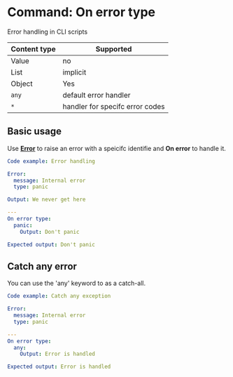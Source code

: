 # Command: On error type

Error handling in CLI scripts

| Content type | Supported                       |
|--------------|---------------------------------|
| Value        | no                              |
| List         | implicit                        |
| Object       | Yes                             |
| `any`        | default error handler           |
| `*`          | handler for specifc error codes |

## Basic usage

Use **[Error](Error.md)** to raise an error with a speicifc identifie and **On error** to handle it.

```yaml instacli
Code example: Error handling

Error:
  message: Internal error
  type: panic

Output: We never get here

---
On error type:
  panic:
    Output: Don't panic

Expected output: Don't panic
```

## Catch any error

You can use the 'any' keyword to as a catch-all.

```yaml instacli
Code example: Catch any exception

Error:
  message: Internal error
  type: panic

---
On error type:
  any:
    Output: Error is handled

Expected output: Error is handled
```
